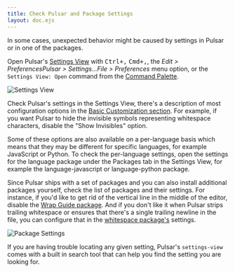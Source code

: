 ```yaml
---
title: Check Pulsar and Package Settings
layout: doc.ejs
---
```


In some cases, unexpected behavior might be caused by settings in Pulsar or in
one of the packages.

Open Pulsar's [Settings View](https://github.com/pulsar-edit/settings-view) with <kbd class="platform-linux platform-win">Ctrl+,</kbd> <kbd class="platform-mac">Cmd+,</kbd>, the <span class="platform-linux">_Edit > Preferences_</span><span class="platform-mac">_Pulsar > Settings…_</span><span class="platform-win">_File > Preferences_</span> menu option, or the `Settings View: Open` command from the [Command Palette](https://github.com/pulsar-edit/command-palette).

![Settings View](/img/atom/settings-view.png)

Check Pulsar's settings in the Settings View, there's a description of most
configuration options in the [Basic Customization section](../../using-pulsar/#configuration-key-reference).
For example, if you want Pulsar to hide the invisible symbols representing
whitespace characters, disable the "Show Invisibles" option.

Some of these options are also available on a per-language basis which means
that they may be different for specific languages, for example JavaScript or
Python. To check the per-language settings, open the settings for the language
package under the Packages tab in the Settings View, for example the
language-javascript or language-python package.

Since Pulsar ships with a set of packages and you can also install additional
packages yourself, check the list of packages and their settings. For instance,
if you'd like to get rid of the vertical line in the middle of the editor,
disable the [Wrap Guide package](https://github.com/pulsar-edit/wrap-guide).
And if you don't like it when Pulsar strips trailing whitespace or ensures that
there's a single trailing newline in the file, you can configure that in the
[whitespace package's](https://github.com/pulsar-edit/whitespace) settings.

![Package Settings](/img/atom/package-settings.png)

If you are having trouble locating any given setting, Pulsar's `settings-view` comes
with a built in search tool that can help you find the setting you are looking for.
